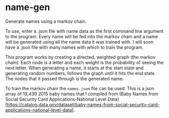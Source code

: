 name-gen
========

Generate names using a markov chain.

To use, enter a .json file with name data as the first command line argument to the program. Every name
will be fed into the markov chain and a name will be generated using all the name data it was trained with. I will
soon have a .json file with many names with which to train the program.

This program works by creating a directed, weighted graph (the markov chain). Each node is a letter and each weight is
the probability of seeing the next letter. When generating a name, it starts at the start state and generating random
numbers, follows the graph until it hits the end state. The nodes that it passed through is the generated name.

To train the markov chain the `names.json` file can be used. This is a json array of 19,439 2015 baby names that I compiled from
(Baby Names from Social Security Card Applications-National Level Data)[https://catalog.data.gov/dataset/baby-names-from-social-security-card-applications-national-level-data].
